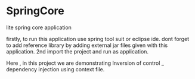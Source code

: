 # SpringCore
lite spring core application

firstly, to run this application use spring tool suit or eclipse ide.
dont forget to add reference library by adding external jar files given with this application.
2nd import the project and run as application.

Here , in this project we are demonstrating Inversion of control _ dependency injection using context file.
